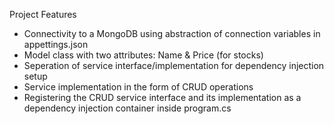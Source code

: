Project Features
- Connectivity to a MongoDB using abstraction of connection variables in appettings.json
- Model class with two attributes: Name & Price (for stocks)
- Seperation of service interface/implementation for dependency injection setup
- Service implementation in the form of CRUD operations
- Registering the CRUD service interface and its implementation as a dependency injection container inside program.cs

